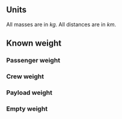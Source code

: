 ## Units

All masses are in $kg$. All distances are in $km$.

## Known weight

### Passenger weight

### Crew weight

### Payload weight

### Empty weight
